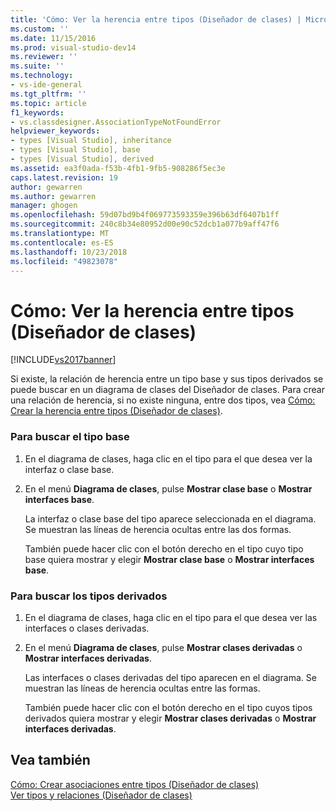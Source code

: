 ```yaml
---
title: 'Cómo: Ver la herencia entre tipos (Diseñador de clases) | Microsoft Docs'
ms.custom: ''
ms.date: 11/15/2016
ms.prod: visual-studio-dev14
ms.reviewer: ''
ms.suite: ''
ms.technology:
- vs-ide-general
ms.tgt_pltfrm: ''
ms.topic: article
f1_keywords:
- vs.classdesigner.AssociationTypeNotFoundError
helpviewer_keywords:
- types [Visual Studio], inheritance
- types [Visual Studio], base
- types [Visual Studio], derived
ms.assetid: ea3f0ada-f53b-4fb1-9fb5-908286f5ec3e
caps.latest.revision: 19
author: gewarren
ms.author: gewarren
manager: ghogen
ms.openlocfilehash: 59d07bd9b4f069773593359e396b63df6407b1ff
ms.sourcegitcommit: 240c8b34e80952d00e90c52dcb1a077b9aff47f6
ms.translationtype: MT
ms.contentlocale: es-ES
ms.lasthandoff: 10/23/2018
ms.locfileid: "49823078"
---
```

# <a name="how-to-view-inheritance-between-types-class-designer"></a>Cómo: Ver la herencia entre tipos (Diseñador de clases)
[!INCLUDE[vs2017banner](../includes/vs2017banner.md)]

Si existe, la relación de herencia entre un tipo base y sus tipos derivados se puede buscar en un diagrama de clases del Diseñador de clases. Para crear una relación de herencia, si no existe ninguna, entre dos tipos, vea [Cómo: Crear la herencia entre tipos (Diseñador de clases)](../ide/how-to-create-inheritance-between-types-class-designer.md).  
  
### <a name="to-find-the-base-type"></a>Para buscar el tipo base  
  
1. En el diagrama de clases, haga clic en el tipo para el que desea ver la interfaz o clase base.  
  
2. En el menú **Diagrama de clases**, pulse **Mostrar clase base** o **Mostrar interfaces base**.  
  
    La interfaz o clase base del tipo aparece seleccionada en el diagrama. Se muestran las líneas de herencia ocultas entre las dos formas.  
  
   También puede hacer clic con el botón derecho en el tipo cuyo tipo base quiera mostrar y elegir **Mostrar clase base** o **Mostrar interfaces base**.  
  
### <a name="to-find-the-derived-types"></a>Para buscar los tipos derivados  
  
1. En el diagrama de clases, haga clic en el tipo para el que desea ver las interfaces o clases derivadas.  
  
2. En el menú **Diagrama de clases**, pulse **Mostrar clases derivadas** o **Mostrar interfaces derivadas**.  
  
    Las interfaces o clases derivadas del tipo aparecen en el diagrama. Se muestran las líneas de herencia ocultas entre las formas.  
  
   También puede hacer clic con el botón derecho en el tipo cuyos tipos derivados quiera mostrar y elegir **Mostrar clases derivadas** o **Mostrar interfaces derivadas**.  
  
## <a name="see-also"></a>Vea también  
 [Cómo: Crear asociaciones entre tipos (Diseñador de clases)](../ide/how-to-create-associations-between-types-class-designer.md)   
 [Ver tipos y relaciones (Diseñador de clases)](../ide/viewing-types-and-relationships-class-designer.md)



